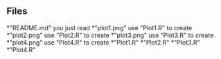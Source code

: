 ## Files
*"README.md" you just read
*"plot1.png" use "Plot1.R" to create
*"plot2.png" use "Plot2.R" to create
*"plot3.png" use "Plot3.R" to create
*"plot4.png" use "Plot4.R" to create
*"Plot1.R"
*"Plot2.R"
*"Plot3.R"
*"Plot4.R"

